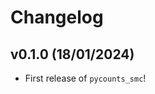 # Changelog

<!--next-version-placeholder-->

## v0.1.0 (18/01/2024)

- First release of `pycounts_smc`!